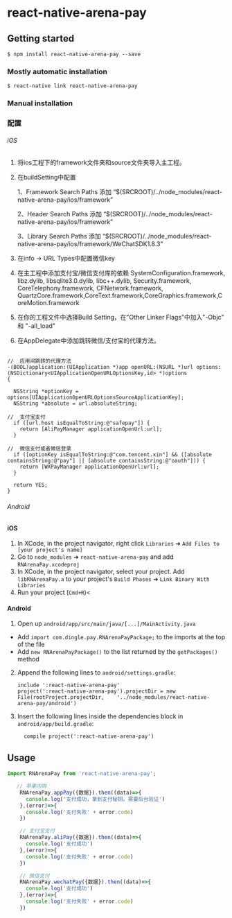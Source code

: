 
# react-native-arena-pay

## Getting started

`$ npm install react-native-arena-pay --save`

### Mostly automatic installation

`$ react-native link react-native-arena-pay`

### Manual installation

### 配置
###### iOS
1. 将ios工程下的framework文件夹和source文件夹导入主工程。
2. 在buildSetting中配置
	
	1、Framework Search Paths  添加 “$(SRCROOT)/../node_modules/react-native-arena-pay/ios/framework”
	
	2、Header Search Paths  添加 “$(SRCROOT)/../node_modules/react-native-arena-pay/ios/framework”
	
	3、Library Search Paths 添加 “$(SRCROOT)/../node_modules/react-native-arena-pay/ios/framework/WeChatSDK1.8.3”

3. 在info -> URL Types中配置微信key 
4. 在主工程中添加支付宝/微信支付库的依赖
	SystemConfiguration.framework, libz.dylib, libsqlite3.0.dylib, libc++.dylib, Security.framework, CoreTelephony.framework, CFNetwork.framework,
QuartzCore.framework,CoreText.framework,CoreGraphics.framework,CoreMotion.framework
	
5. 在你的工程文件中选择Build Setting，在"Other Linker Flags"中加入"-Objc" 和 "-all_load"
	
6. 在AppDelegate中添加跳转微信/支付宝的代理方法。


```

//  应用间跳转的代理方法
-(BOOL)application:(UIApplication *)app openURL:(NSURL *)url options:(NSDictionary<UIApplicationOpenURLOptionsKey,id> *)options
{
  
  NSString *optionKey = options[UIApplicationOpenURLOptionsSourceApplicationKey];
  NSString *absolute = url.absoluteString;
  
//  支付宝支付
  if ([url.host isEqualToString:@"safepay"]) {
    return [AliPayManager applicationOpenUrl:url];
  }
  
//  微信支付或者微信登录
  if ([optionKey isEqualToString:@"com.tencent.xin"] && ([absolute containsString:@"pay"] || [absolute containsString:@"oauth"])) {
    return [WXPayManager applicationOpenUrl:url];
  }
  
  return YES;
}
```


###### Android



#### iOS

1. In XCode, in the project navigator, right click `Libraries` ➜ `Add Files to [your project's name]`
2. Go to `node_modules` ➜ `react-native-arena-pay` and add `RNArenaPay.xcodeproj`
3. In XCode, in the project navigator, select your project. Add `libRNArenaPay.a` to your project's `Build Phases` ➜ `Link Binary With Libraries`
4. Run your project (`Cmd+R`)<

#### Android

1. Open up `android/app/src/main/java/[...]/MainActivity.java`
  - Add `import com.dingle.pay.RNArenaPayPackage;` to the imports at the top of the file
  - Add `new RNArenaPayPackage()` to the list returned by the `getPackages()` method
2. Append the following lines to `android/settings.gradle`:
  	```
  	include ':react-native-arena-pay'
  	project(':react-native-arena-pay').projectDir = new File(rootProject.projectDir, 	'../node_modules/react-native-arena-pay/android')
  	```
3. Insert the following lines inside the dependencies block in `android/app/build.gradle`:
  	```
      compile project(':react-native-arena-pay')
  	```


## Usage
```javascript
import RNArenaPay from 'react-native-arena-pay';

   // 苹果内购
    RNArenaPay.appPay({数据}).then((data)=>{
      console.log('支付成功，拿到支付秘钥，需要后台验证')
    },(error)=>{
      console.log('支付失败' + error.code)
    })

    // 支付宝支付
    RNArenaPay.aliPay({数据}).then((data)=>{
      console.log('支付成功')
    },(error)=>{
      console.log('支付失败' + error.code)
    })

    // 微信支付
    RNArenaPay.wechatPay({数据}).then((data)=>{
      console.log('支付成功')
    },(error)=>{
      console.log('支付失败' + error.code)
    })
```
  